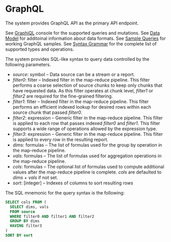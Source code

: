# GraphQL

The system provides GraphQL API as the primary API endpoint.

See [GraphiQL](/graphiql) console for the supported queries and mutations.
See [Data Model](../datamodel/) for additoinal information about data formats.
See [Sample Queries](samples/) for working GraphQL samples.
See [Syntax Grammar](../grammar/) for the complete list of supported types and operations.

The system provides SQL-like syntax to query data controlled by the following parameters.

* *source*: symbol – Data source can be a stream or a report.
* *filter0*: filter – Indexed filter in the map-reduce pipeline.
  This filter performs a coarse selection of source chunks to keep only chunks that have requested data.
  As this filter operates at chunk level, *filter1* or *filter2* are required for the fine-grained filtering.
* *filter1*: filter – Indexed filter in the map-reduce pipeline.
  This filter performs an efficient indexed lookup for desired rows within each source chunk that passed *filter0*.
* *filter2*: expression – Generic filter in the map-reduce pipeline.
  This filter is applied to each row that passes indexed *filter0* and *filter1*.
  This filter supports a wide range of operations allowed by the expression type.
* *filter3*: expression – Generic filter in the map-reduce pipeline.
  This filter is applied to every row in the resulting report.
* *dims*: formulas – The list of formulas used for the group by operation in the map-reduce pipeline.
* *vals*: formulas – The list of formulas used for aggregation operations in the map-reduce pipeline.
* *cols*: formulas – The optional list of formulas used to compute additional values after the map-reduce pipeline is complete. *cols* are defaulted to *dims* + *vals* if not set.
* *sort*: [integer] – Indexes of columns to sort resulting rows

The SQL mnemonic for the query syntax is the following:

```sql
SELECT cols FROM (
  SELECT dims, vals
  FROM source
  WHERE filter0 AND filter1 AND filter2
  GROUP BY dims
  HAVING filter3
)
SORT BY sort
```
